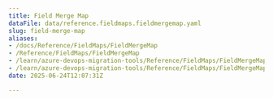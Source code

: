 ```yaml
---
title: Field Merge Map
dataFile: data/reference.fieldmaps.fieldmergemap.yaml
slug: field-merge-map
aliases:
- /docs/Reference/FieldMaps/FieldMergeMap
- /Reference/FieldMaps/FieldMergeMap
- /learn/azure-devops-migration-tools/Reference/FieldMaps/FieldMergeMap
- /learn/azure-devops-migration-tools/Reference/FieldMaps/FieldMergeMap/index.md
date: 2025-06-24T12:07:31Z

---
```


